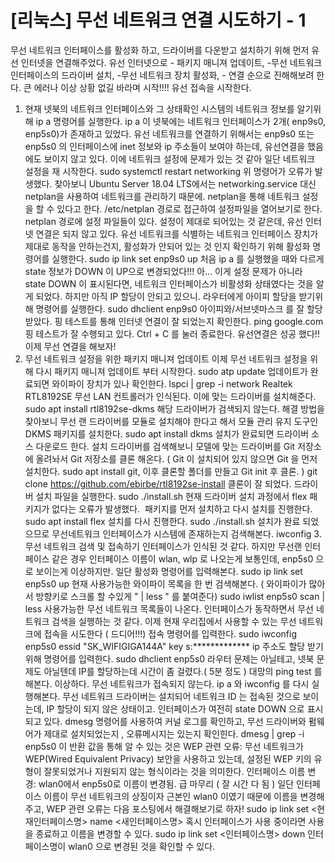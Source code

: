 # [리눅스] 무선 네트워크 연결 시도하기 - 1

무선 네트워크 인터페이스를 활성화 하고, 드라이버를 다운받고 설치하기 위해 먼저 유선 인터넷을 연결해주었다.
유선 인터넷으로 - 패키지 매니져 업데이트, -무선 네트워크 인터페이스의 드라이버 설치, -무선 네트워크 장치 활성화, - 연결 순으로 진해해보려 한다. 큰 에러나 이상 상황 없길 바라며 시작!!!!
유선 접속을 시작한다.
1. 현재 넷북의 네트워크 인터페이스와 그 상태확인
시스템의 네트워크 정보를 알기위해 ip a 명령어를 실행한다.
ip a
이 넷북에는 네트워크 인터페이스가 2개( enp9s0, enp5s0)가 존재하고 있었다. 유선 네트워크를 연결하기 위해서는 enp9s0 또는 enp5s0 의 인터페이스에 inet 정보와 ip 주소들이 보여야 하는데, 유선연결을 했음에도 보이지 않고 있다. 이에 네트워크 설정에 문제가 있는 것 같아 일단 네트워크 설정을 재 시작한다.
sudo systemctl restart networking
위 명령어가 오류가 발생했다. 찾아보니 Ubuntu Server 18.04 LTS에서는 networking.service 대신 netplan을 사용하여 네트워크를 관리하기 때문에. netplan을 통해 네트워크 설정을 할 수 있다고 한다. /etc/netplan 경로로 접근하여 설정파일을 열어보기로 한다.
netplan 경로에 설정 파일들이 있다.
설정이 제대로 되어있는 것 같은데, 유선 인터넷 연결은 되지 않고 있다.
유선 네트워크를 식별하는 네트워크 인터페이스 장치가 제대로 동작을 안하는건지, 활성화가 안되어 있는 것 인지 확인하기 위해
활성화 명령어를 실행한다.
sudo ip link set enp9s0 up
처음 ip a 를 실행했을 때와 다르게 state 정보가 DOWN 이 UP으로 변경되었다!!!
아... 이게 설정 문제가 아니라 state DOWN 이 표시된다면, 네트워크 인터페이스가 비활성화 상태였다는 것을 알게 되었다.
하지만 아직 IP 할당이 안되고 있으니. 라우터에게 아이피 할당을 받기위해 명령어를 실행한다.
sudo dhclient enp9s0
아이피와/서브넷마스크 를 잘 할당받았다.
핑 테스트를 통해 인터넷 연결이 잘 되었는지 확인한다.
ping google.com
핑 테스트가 잘 수행되고 있다. Ctrl + C 를 눌러 종료한다.
유선연결은 성공 했다!! 이제 무선 연결을 해보자!
2. 무선 네트워크 설정을 위한 패키지 매니져 업데이트
이제 무선 네트워크 설정을 위해 다시 패키지 매니져 업데이트 부터 시작한다.
sudo atp update
업데이트가 완료되면 와이파이 장치가 있나 확인한다.
lspci | grep -i network
Realtek RTL8192SE 무선 LAN 컨트롤러가 인식된다. 이에 맞는 드라이버를 설치해준다.
sudo apt install rtl8192se-dkms
해당 드라이버가 검색되지 않는다.
해결 방법을 찾아보니 무선 랜 드라이버를 모듈로 설치해야 한다고 해서 모듈 관리 유지 도구인
DKMS 패키지를 설치한다.
sudo apt install dkms
설치가 완료되면 드라이버 소스 다운로드 한다.
설치 드라이버를 검색해보니 모델에 맞는 드라이버를 Git 저장소에 올려놔서 Git 저장소를 클론 해온다.
( Git 이 설치되어 있지 않으면 Git 을 먼저 설치한다. sudo apt install git, 이후 클론할 폴더를 만들고 Git init 후 클론. )
git clone https://github.com/ebirbe/rtl8192se-install
클론이 잘 되었다. 드라이버 설치 파일을 실행한다.
sudo ./install.sh
현재 드라이버 설치 과정에서 flex 패키지가 없다는 오류가 발생했다.  패키지를 먼저 설치하고 다시 설치를 진행한다.
sudo apt install flex
설치를 다시 진행한다.
sudo ./install.sh
설치가 완료 되었으므로 무선네트워크 인터페이스가 시스템에 존재하는지 검색해본다.
iwconfig
3.무선 네트워크 검색 및 접속하기
인터페이스가 인식된 것 같다. 하지만 무선랜 인터페이스 같은 경우 인터페이스 이름이 wlan, wlp 로 나오는게 보통인데, enp5s0 으로 보이는게 이상하지만. 일단 활성화 명령어를 입력해본다.
sudo ip link set enp5s0 up
현재 사용가능한 와이파이 목록을 한 번 검색해본다. ( 와이파이가 많아서 방향키로 스크롤 할 수있게 " | less " 를 붙여준다)
sudo iwlist enp5s0 scan | less
사용가능한 무선 네트워크 목록들이 나온다. 인터페이스가 동작하면서 무선 네트워크 검색을 실행하는 것 같다.
이제 현재 우리집에서 사용할 수 있는 무선 네트워크에 접속을 시도한다 ( 드디어!!!)
접속 명령어를 입력한다.
sudo iwconfig enp5s0 essid "SK_WIFIGIGA144A" key s:*************
ip 주소도 할당 받기위해 명령어를 입력한다.
sudo dhclient enp5s0
라우터 문제는 아닐테고, 넷북 문제도 아닐텐데 IP를 할당하는데 시간이 좀 걸렸다.( 5분 정도 )
대망의 ping test 를 해본다.
이상하다. 무선 네트워크가 접속되지 않는다. ip a 와 iwconfig 를 다시 실행해본다.
무선 네트워크 드라이버는 설치되어 네트워크 ID 는 접속된 것으로 보이는데, IP 할당이 되지 않은 상태이고.
인터페이스가 여전히 state DOWN 으로 표시되고 있다.
dmesg 명령어를 사용하여 커널 로그를 확인하고,
무선 드라이버와 펌웨어가 제대로 설치되었는지
, 오류메시지는 있는지 확인힌다.
dmesg | grep -i enp5s0
이 반환 값을 통해 알 수 있는 것은
WEP 관련 오류: 무선 네트워크가 WEP(Wired Equivalent Privacy) 보안을 사용하고 있는데, 설정된 WEP 키의 유형이 잘못되었거나 지원되지 않는 형식이라는 것을 의미한다.
인터페이스 이름 변경: wlan0에서 enp5s0로 이름이 변경됨.
급 마무리 ( 잘 시간 다 됨 )
일단 인터페이스 이름이 무선 네트워크의 상징이자 근본인 wlan0 이였기 때문에 이름을 변경해주고, WEP 관련 오류는 다음 포스팅에서 해결해보기로 하자!
sudo ip link set <현재인터페이스명> name <새인터페이스명>
혹시 인터페이스가 사용 중이라면 사용을 종료하고 이름을 변경할 수 있다.
sudo ip link set <인터페이스명> down
인터페이스명이 wlan0 으로 변경된 것을 확인할 수 있다.